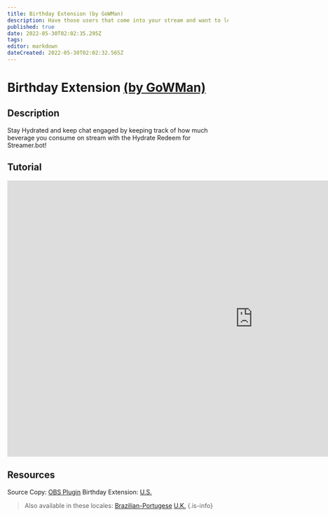 ```yaml
---
title: Birthday Extension (by GoWMan)
description: Have those users that come into your stream and want to let you know it's their Birthday?  Why not give them a way to get noticed on stream?  You can with the Birthday Extension for Streamer.bot.
published: true
date: 2022-05-30T02:02:35.295Z
tags: 
editor: markdown
dateCreated: 2022-05-30T02:02:32.565Z
---
```


# Birthday Extension [(by GoWMan)](https://www.twitch.tv/gowman)

## Description
Stay Hydrated and keep chat engaged by keeping track of how much beverage you consume on stream with the Hydrate Redeem for Streamer.bot!

## Tutorial
<iframe width="1120" height="630" src="https://www.youtube.com/embed/aFEKQJjMpV8" title="YouTube video player" frameborder="0" allow="accelerometer; autoplay; clipboard-write; encrypted-media; gyroscope; picture-in-picture" allowfullscreen></iframe>

## Resources
Source Copy:  [OBS Plugin](https://obsproject.com/forum/resources/source-copy.1261/)
Birthday Extension:  [U.S.](/overlays/birthday-extension/files/birthday.rar)
>Also available in these locales:
>[Brazilian-Portugese](/overlays/birthday-extension/files/birthdaybz-pt.rar)
>[U.K.](/overlays/birthday-extension/files/birthdayuk.rar)
{.is-info}